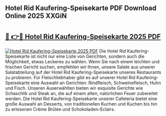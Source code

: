 ## Hotel Rid Kaufering-Speisekarte PDF Download Online 2025 XXGiN

# <h2><a href="http://gcb41y.nevu.top/?p=Hotel+Rid+Kaufering-Speisekarte">🔗 👉🔴 Hotel Rid Kaufering-Speisekarte 2025 PDF</a></h2>

[![Hotel Rid Kaufering-Speisekarte 2025 PDF](https://i.imgur.com/dBaPXMq.png)](http://gcb41y.nevu.top/?p=Hotel+Rid+Kaufering-Speisekarte)
Die Hotel Rid Kaufering-Speisekarte ist nicht nur eine Liste von Gerichten, sondern auch die Möglichkeit, etwas Leckeres zu wählen. Wenn Sie nach einem leichten und frischen Gericht suchen, empfehlen wir Ihnen, unsere Salate aus unserer Salatabteilung auf der Hotel Rid Kaufering-Speisekarte unseres Restaurants zu probieren. Für Fleischliebhaber gibt es auf unserer Hotel Rid Kaufering-Speisekarte eine Auswahl an Gerichten: Rindfleisch, Schweinefleisch, Huhn und Fisch. Unseren Auserwählten bieten wir exquisite Gerichte wie Schaschlik und Steak an, die auf einem alten, natürlichen Feuer zubereitet werden. Die Hotel Rid Kaufering-Speisekarte unserer Cafeteria bietet eine große Auswahl an Desserts, von traditionellen Kuchen und Kuchen bis hin zu erlesenen Crème Brûlée und Schokoladen-Eclairs.
